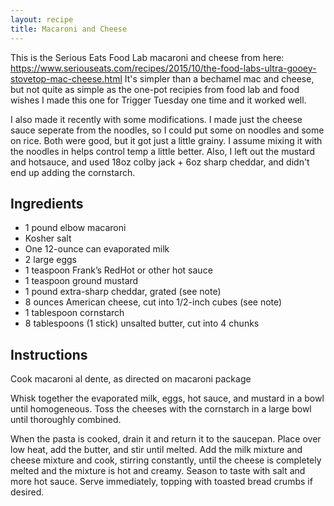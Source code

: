 ```yaml
---
layout: recipe
title: Macaroni and Cheese
---
```


This is the Serious Eats Food Lab macaroni and cheese from here: https://www.seriouseats.com/recipes/2015/10/the-food-labs-ultra-gooey-stovetop-mac-cheese.html
It's simpler than a bechamel mac and cheese, but not quite as simple as the one-pot recipies from food lab and food wishes
I made this one for Trigger Tuesday one time and it worked well.

I also made it recently with some modifications. I made just the cheese sauce seperate from the noodles, so I could put some on noodles and some on rice. Both were good, but it got just a little grainy. I assume mixing it with the noodles in helps control temp a little better. Also, I left out the mustard and hotsauce, and used 18oz colby jack + 6oz sharp cheddar, and didn't end up adding the cornstarch.

## Ingredients
* 1 pound elbow macaroni
* Kosher salt
* One 12-ounce can evaporated milk
* 2 large eggs
* 1 teaspoon Frank’s RedHot or other hot sauce
* 1 teaspoon ground mustard
* 1 pound extra-sharp cheddar, grated (see note)
* 8 ounces American cheese, cut into 1/2-inch cubes (see note)
* 1 tablespoon cornstarch
* 8 tablespoons (1 stick) unsalted butter, cut into 4 chunks

## Instructions
Cook macaroni al dente, as directed on macaroni package

Whisk together the evaporated milk, eggs, hot sauce, and mustard in a bowl until homogeneous. Toss the cheeses with the cornstarch in a large bowl until thoroughly combined.

When the pasta is cooked, drain it and return it to the saucepan. Place over low heat, add the butter, and stir until melted. Add the milk mixture and cheese mixture and cook, stirring constantly, until the cheese is completely melted and the mixture is hot and creamy. Season to taste with salt and more hot sauce. Serve immediately, topping with toasted bread crumbs if desired.
